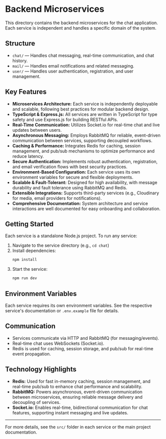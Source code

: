 # Backend Microservices

This directory contains the backend microservices for the chat application. Each service is independent and handles a specific domain of the system.

## Structure

- `chat/`  — Handles chat messaging, real-time communication, and chat history.
- `mail/`  — Handles email notifications and related messaging.
- `user/`  — Handles user authentication, registration, and user management.

## Key Features

- **Microservices Architecture:** Each service is independently deployable and scalable, following best practices for modular backend design.
- **TypeScript & Express.js:** All services are written in TypeScript for type safety and use Express.js for building RESTful APIs.
- **Real-Time Communication:** Utilizes Socket.io for real-time chat and live updates between users.
- **Asynchronous Messaging:** Employs RabbitMQ for reliable, event-driven communication between services, supporting decoupled workflows.
- **Caching & Performance:** Integrates Redis for caching, session management, and pub/sub mechanisms to optimize performance and reduce latency.
- **Secure Authentication:** Implements robust authentication, registration, and email verification flows with best security practices.
- **Environment-Based Configuration:** Each service uses its own environment variables for secure and flexible deployments.
- **Scalable & Fault-Tolerant:** Designed for high availability, with message durability and fault tolerance using RabbitMQ and Redis.
- **Extensible Integrations:** Supports third-party services (e.g., Cloudinary for media, email providers for notifications).
- **Comprehensive Documentation:** System architecture and service interactions are well documented for easy onboarding and collaboration.

## Getting Started

Each service is a standalone Node.js project. To run any service:

1. Navigate to the service directory (e.g., `cd chat`)
2. Install dependencies:
   ```sh
   npm install
   ```
3. Start the service:
   ```sh
   npm run dev
   ```

## Environment Variables
Each service requires its own environment variables. See the respective service's documentation or `.env.example` file for details.

## Communication
- Services communicate via HTTP and RabbitMQ (for messaging/events).
- Real-time chat uses WebSockets (Socket.io).
- Redis is used for caching, session storage, and pub/sub for real-time event propagation.

## Technology Highlights

- **Redis:** Used for fast in-memory caching, session management, and real-time pub/sub to enhance chat performance and scalability.
- **RabbitMQ:** Powers asynchronous, event-driven communication between microservices, ensuring reliable message delivery and decoupling of services.
- **Socket.io:** Enables real-time, bidirectional communication for chat features, supporting instant messaging and live updates.

---

For more details, see the `src/` folder in each service or the main project documentation. 